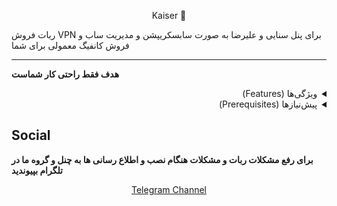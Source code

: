 <p align="center">Kaiser 👑</p>



ربات فروش VPN 
برای پنل سنایی و علیرضا به صورت سابسکریپشن و مدیریت ساب و فروش کانفیگ معمولی برای شما

---
**هدف فقط راحتی کار شماست**
<details dir="rtl">
  <summary>ویژگی‌ها (Features)</summary>

  - کنترل پیشرفته (خاموش و روشن کردن دکمه‌های مین)  
  - مدیریت کاربران (ادمین، مسدودسازی، و نمایش اطلاعات)  
  - ایجاد درگاه های مختلف برای استفاده شما 
  - رابط کاربری ساده  
  - پشتیبانی از تمامی پروتکل های پنل سنایی و علیرضا
  - قابلیت تست رایگان
  - مدیریت سرور ها نمایش اطلاعات سرور خاموش روشن کردن حذف و ویرایش و انتخاب دامین
  - قابلیت پیام همگانی ارسال عکس و متن و همچنین حذف کردن و مدیریت پیام
  - امار کلی از ربات + امار ساعتی از کاربران در امد و تست های رایگان گرفته شده
  - نوتیف وضعیت سرور های برای ادمین 
  - بررسی سرویس های ساب برای تک کاربره بودن
  - حذف خودکار کانفیگ های تمام شده
  - مدیریت دسته بندی ها 
  - مدیریت کامل بخش های مختلف ربات
  - کارت به کارت
  - Qrcode
  - قابلیت کد تخفیف
  - نمایش مشخصات اشتراک با باز کردن لینک ساب در مرورگر
  - قابلیت ارسال بکاپ از دیتابیس ربات و تمامی پنل ها
  - مشخصات اشتراک برای جست و جو سرویس در تمامی سرویس ها
  - مدیریت کامل سرویس (افزودن حجم - کاهش حجم - زمان - فعال و غیر فعال کردن - حذف کردن)
  - پشتیبانی و تیکت
  - قابلیت همکاری
  - قابلیت تمدید سرویس ! Beta
  - زیر مجموعه گیری
  - افزودن برنامه اختصاصی و اموزش اتصال
  - قابلیت قفل چنل
  - قابلیت ارسال خودکار پیام درون چنل
  - افزودن کانفیگ دستی 
  - نام اختصاصی برای کانفیگ ها
  - ساب کانفیگ های تکی
  - قابلیت ارسال دو هشدار اتمام حجم و زمان برای کاربر با شخصی سازی
  - قابلیت صف برای مدیریت عملیات های ناقص مثل افزودن و تمدید درون سرور های قطع شده 
  - بررسی حجم سرویس ها 
  - حذف فاکتور های پرداخت نشده 
  - شارژ کیف پول و انتقال اعتبار
  - + هر چی فروش شما رو بهتر کنه (:

</details>

<details dir="rtl">
  <summary>پیش‌نیازها (Prerequisites)</summary>

- یدونه سرور میخوایم که ubuntu 20 یا 22 نصب بکنین روش
بعدش یدونه دامین میخوایم که ssl بگیریم برای دامنه مون
بعدش یدونه توکن و ایدی عددی تلگرام ادمین همینا فقط
ترجیجا رو سرور خام نصب کنید که به مشکل نخورید نیازه nginx نصب کنیم و ازش استفاده کنیم 

```bash
 bash <(curl https://raw.githubusercontent.com/ARS-83/KaiserRobot/refs/heads/main/install.sh)
```
اینو ران کنید روی سرور تا نصب بشه ربات
</details>

## Social 
**برای رفع مشکلات ربات و مشکلات هنگام نصب و اطلاع رسانی ها به چنل و گروه ما در تلگرام بپیوندید**
<p align='center'>
<a href="https://t.me/kaiserxui">Telegram Channel</a>
 
</p>
